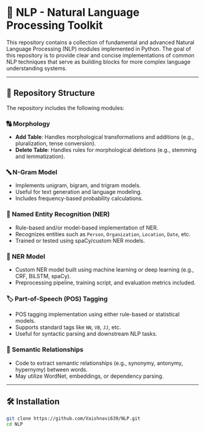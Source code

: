 # 🧠 NLP - Natural Language Processing Toolkit

This repository contains a collection of fundamental and advanced Natural Language Processing (NLP) modules implemented in Python. The goal of this repository is to provide clear and concise implementations of common NLP techniques that serve as building blocks for more complex language understanding systems.

---

## 📂 Repository Structure

The repository includes the following modules:

### 🔠 Morphology

- **Add Table**: Handles morphological transformations and additions (e.g., pluralization, tense conversion).
- **Delete Table**: Handles rules for morphological deletions (e.g., stemming and lemmatization).

### 🔤 N-Gram Model

- Implements unigram, bigram, and trigram models.
- Useful for text generation and language modeling.
- Includes frequency-based probability calculations.

### 🧾 Named Entity Recognition (NER)

- Rule-based and/or model-based implementation of NER.
- Recognizes entities such as `Person`, `Organization`, `Location`, `Date`, etc.
- Trained or tested using spaCy/custom NER models.

### 🧠 NER Model

- Custom NER model built using machine learning or deep learning (e.g., CRF, BiLSTM, spaCy).
- Preprocessing pipeline, training script, and evaluation metrics included.

### 🏷️ Part-of-Speech (POS) Tagging

- POS tagging implementation using either rule-based or statistical models.
- Supports standard tags like `NN`, `VB`, `JJ`, etc.
- Useful for syntactic parsing and downstream NLP tasks.

### 🔗 Semantic Relationships

- Code to extract semantic relationships (e.g., synonymy, antonymy, hypernymy) between words.
- May utilize WordNet, embeddings, or dependency parsing.

---

## 🛠️ Installation

```bash
git clone https://github.com/Vaishnavi639/NLP.git
cd NLP

